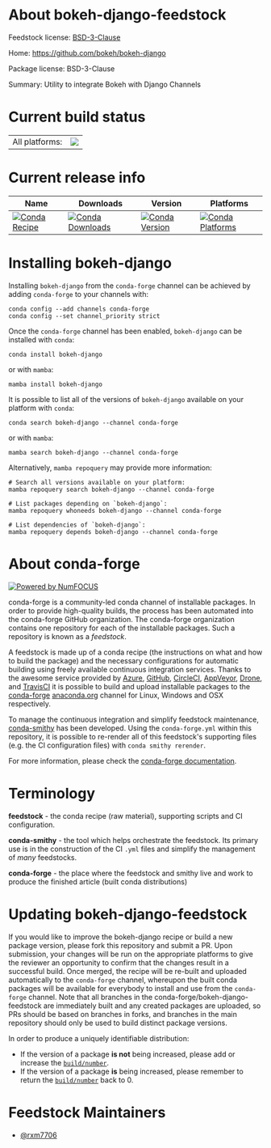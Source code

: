 About bokeh-django-feedstock
============================

Feedstock license: [BSD-3-Clause](https://github.com/conda-forge/bokeh-django-feedstock/blob/main/LICENSE.txt)

Home: https://github.com/bokeh/bokeh-django

Package license: BSD-3-Clause

Summary: Utility to integrate Bokeh with Django Channels

Current build status
====================


<table><tr><td>All platforms:</td>
    <td>
      <a href="https://dev.azure.com/conda-forge/feedstock-builds/_build/latest?definitionId=22412&branchName=main">
        <img src="https://dev.azure.com/conda-forge/feedstock-builds/_apis/build/status/bokeh-django-feedstock?branchName=main">
      </a>
    </td>
  </tr>
</table>

Current release info
====================

| Name | Downloads | Version | Platforms |
| --- | --- | --- | --- |
| [![Conda Recipe](https://img.shields.io/badge/recipe-bokeh--django-green.svg)](https://anaconda.org/conda-forge/bokeh-django) | [![Conda Downloads](https://img.shields.io/conda/dn/conda-forge/bokeh-django.svg)](https://anaconda.org/conda-forge/bokeh-django) | [![Conda Version](https://img.shields.io/conda/vn/conda-forge/bokeh-django.svg)](https://anaconda.org/conda-forge/bokeh-django) | [![Conda Platforms](https://img.shields.io/conda/pn/conda-forge/bokeh-django.svg)](https://anaconda.org/conda-forge/bokeh-django) |

Installing bokeh-django
=======================

Installing `bokeh-django` from the `conda-forge` channel can be achieved by adding `conda-forge` to your channels with:

```
conda config --add channels conda-forge
conda config --set channel_priority strict
```

Once the `conda-forge` channel has been enabled, `bokeh-django` can be installed with `conda`:

```
conda install bokeh-django
```

or with `mamba`:

```
mamba install bokeh-django
```

It is possible to list all of the versions of `bokeh-django` available on your platform with `conda`:

```
conda search bokeh-django --channel conda-forge
```

or with `mamba`:

```
mamba search bokeh-django --channel conda-forge
```

Alternatively, `mamba repoquery` may provide more information:

```
# Search all versions available on your platform:
mamba repoquery search bokeh-django --channel conda-forge

# List packages depending on `bokeh-django`:
mamba repoquery whoneeds bokeh-django --channel conda-forge

# List dependencies of `bokeh-django`:
mamba repoquery depends bokeh-django --channel conda-forge
```


About conda-forge
=================

[![Powered by
NumFOCUS](https://img.shields.io/badge/powered%20by-NumFOCUS-orange.svg?style=flat&colorA=E1523D&colorB=007D8A)](https://numfocus.org)

conda-forge is a community-led conda channel of installable packages.
In order to provide high-quality builds, the process has been automated into the
conda-forge GitHub organization. The conda-forge organization contains one repository
for each of the installable packages. Such a repository is known as a *feedstock*.

A feedstock is made up of a conda recipe (the instructions on what and how to build
the package) and the necessary configurations for automatic building using freely
available continuous integration services. Thanks to the awesome service provided by
[Azure](https://azure.microsoft.com/en-us/services/devops/), [GitHub](https://github.com/),
[CircleCI](https://circleci.com/), [AppVeyor](https://www.appveyor.com/),
[Drone](https://cloud.drone.io/welcome), and [TravisCI](https://travis-ci.com/)
it is possible to build and upload installable packages to the
[conda-forge](https://anaconda.org/conda-forge) [anaconda.org](https://anaconda.org/)
channel for Linux, Windows and OSX respectively.

To manage the continuous integration and simplify feedstock maintenance,
[conda-smithy](https://github.com/conda-forge/conda-smithy) has been developed.
Using the ``conda-forge.yml`` within this repository, it is possible to re-render all of
this feedstock's supporting files (e.g. the CI configuration files) with ``conda smithy rerender``.

For more information, please check the [conda-forge documentation](https://conda-forge.org/docs/).

Terminology
===========

**feedstock** - the conda recipe (raw material), supporting scripts and CI configuration.

**conda-smithy** - the tool which helps orchestrate the feedstock.
                   Its primary use is in the construction of the CI ``.yml`` files
                   and simplify the management of *many* feedstocks.

**conda-forge** - the place where the feedstock and smithy live and work to
                  produce the finished article (built conda distributions)


Updating bokeh-django-feedstock
===============================

If you would like to improve the bokeh-django recipe or build a new
package version, please fork this repository and submit a PR. Upon submission,
your changes will be run on the appropriate platforms to give the reviewer an
opportunity to confirm that the changes result in a successful build. Once
merged, the recipe will be re-built and uploaded automatically to the
`conda-forge` channel, whereupon the built conda packages will be available for
everybody to install and use from the `conda-forge` channel.
Note that all branches in the conda-forge/bokeh-django-feedstock are
immediately built and any created packages are uploaded, so PRs should be based
on branches in forks, and branches in the main repository should only be used to
build distinct package versions.

In order to produce a uniquely identifiable distribution:
 * If the version of a package **is not** being increased, please add or increase
   the [``build/number``](https://docs.conda.io/projects/conda-build/en/latest/resources/define-metadata.html#build-number-and-string).
 * If the version of a package **is** being increased, please remember to return
   the [``build/number``](https://docs.conda.io/projects/conda-build/en/latest/resources/define-metadata.html#build-number-and-string)
   back to 0.

Feedstock Maintainers
=====================

* [@rxm7706](https://github.com/rxm7706/)

